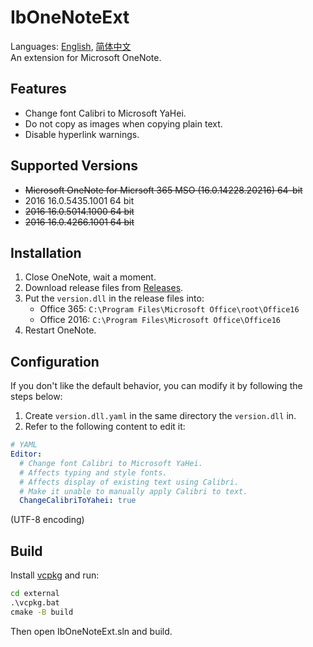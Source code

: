 ﻿# IbOneNoteExt
Languages: [English](README.md), [简体中文](README.zh-Hans.md)  
An extension for Microsoft OneNote.

## Features
* Change font Calibri to Microsoft YaHei.
* Do not copy as images when copying plain text.
* Disable hyperlink warnings.

## Supported Versions
- ~~Microsoft OneNote for Micrsoft 365 MSO (16.0.14228.20216) 64-bit~~
- 2016 16.0.5435.1001 64 bit
- ~~2016 16.0.5014.1000 64 bit~~
- ~~2016 16.0.4266.1001 64 bit~~

## Installation
1. Close OneNote, wait a moment.
1. Download release files from [Releases](../../releases).
1. Put the `version.dll` in the release files into:
   - Office 365: `C:\Program Files\Microsoft Office\root\Office16`
   - Office 2016: `C:\Program Files\Microsoft Office\Office16`
2. Restart OneNote.

## Configuration
If you don't like the default behavior, you can modify it by following the steps below:
1. Create `version.dll.yaml` in the same directory the `version.dll` in.
1. Refer to the following content to edit it:
```yaml
# YAML
Editor:
  # Change font Calibri to Microsoft YaHei.
  # Affects typing and style fonts.
  # Affects display of existing text using Calibri.
  # Make it unable to manually apply Calibri to text.
  ChangeCalibriToYahei: true
```
(UTF-8 encoding)

## Build
Install [vcpkg](https://github.com/microsoft/vcpkg) and run:
```cmd
cd external
.\vcpkg.bat
cmake -B build
```
Then open IbOneNoteExt.sln and build.